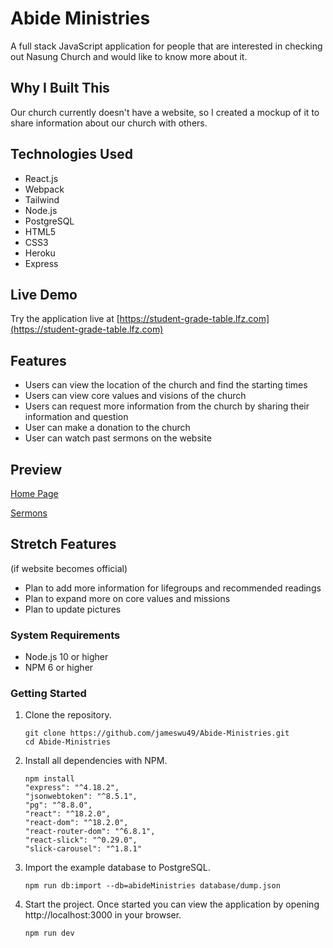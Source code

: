# Abide Ministries

A full stack JavaScript application for people that are interested in checking out Nasung Church and would like to know more about it.

## Why I Built This

Our church currently doesn't have a website, so I created a mockup of it to share information about our church with others.

## Technologies Used

- React.js
- Webpack
- Tailwind
- Node.js
- PostgreSQL
- HTML5
- CSS3
- Heroku
- Express


## Live Demo

Try the application live at [https://student-grade-table.lfz.com](https://student-grade-table.lfz.com)

## Features

- Users can view the location of the church and find the starting times
- Users can view core values and visions of the church
- Users can request more information from the church by sharing their information and question
- User can make a donation to the church
- User can watch past sermons on the website

## Preview

[Home Page](images/landing.gif)

[Sermons](images/sermons.gif)

## Stretch Features

(if website becomes official)
- Plan to add more information for lifegroups and recommended readings
- Plan to expand more on core values and missions
- Plan to update pictures

### System Requirements

- Node.js 10 or higher
- NPM 6 or higher

### Getting Started

1. Clone the repository.

    ```shell
    git clone https://github.com/jameswu49/Abide-Ministries.git
    cd Abide-Ministries
    ```

2. Install all dependencies with NPM.

    ```shell
    npm install
    "express": "^4.18.2",
    "jsonwebtoken": "^8.5.1",
    "pg": "^8.8.0",
    "react": "^18.2.0",
    "react-dom": "^18.2.0",
    "react-router-dom": "^6.8.1",
    "react-slick": "^0.29.0",
    "slick-carousel": "^1.8.1"
    ```

3. Import the example database to PostgreSQL.

    ```shell
    npm run db:import --db=abideMinistries database/dump.json
    ```

4. Start the project. Once started you can view the application by opening http://localhost:3000 in your browser.

    ```shell
    npm run dev
    ```
